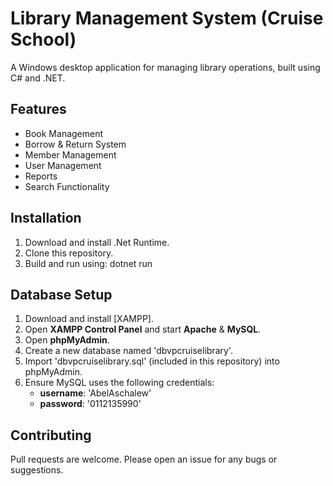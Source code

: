 
# Library Management System (Cruise School)

A Windows desktop application for managing library operations, built using C# and .NET.


## Features
- Book Management
- Borrow & Return System
- Member Management
- User Management
- Reports
- Search Functionality


## Installation
1. Download and install .Net Runtime.
2. Clone this repository.
3. Build and run using: dotnet run



## Database Setup
1. Download and install [XAMPP].
2. Open **XAMPP Control Panel** and start **Apache** & **MySQL**.
3. Open **phpMyAdmin**.
4. Create a new database named 'dbvpcruiselibrary'.
5. Import 'dbvpcruiselibrary.sql' (included in this repository) into phpMyAdmin.
6. Ensure MySQL uses the following credentials:
	- **username**: 'AbelAschalew'
	- **password**: '0112135990'


## Contributing
Pull requests are welcome. Please open an issue for any bugs or suggestions.







